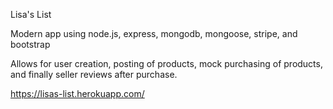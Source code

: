 Lisa's List

Modern app using node.js, express, mongodb, mongoose, stripe, and bootstrap

Allows for user creation, posting of products, mock purchasing of products, and finally seller reviews after purchase.

https://lisas-list.herokuapp.com/
